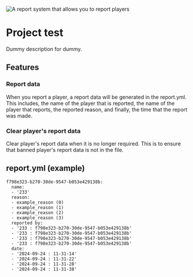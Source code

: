 ![A report system that allows you to report players](https://raw.githubusercontent.com/PositionV2024/Test/refs/heads/main/media/Screenshot%202024-09-21%20113646.png)
# Project test
Dummy description for dummy.
## Features
### Report data
When you report a player, a report data will be generated in the report.yml. This includes, the name of the player that is reported, the name of the player that reports, the reported reason, and finally, the time that the report was made.
### Clear player's report data
Clear player's report data when it is no longer required. This is to ensure that banned player's report data is not in the file.
## report.yml (example)
```
f798e323-b270-30de-9547-b053e429138b:
  name:
  - '233'
  reason:
  - example_reason (0)
  - example_reason (1)
  - example_reason (2)
  - example_reason (3)
  reported by:
  - '233 : f798e323-b270-30de-9547-b053e429138b'
  - '233 : f798e323-b270-30de-9547-b053e429138b'
  - '233 : f798e323-b270-30de-9547-b053e429138b'
  - '233 : f798e323-b270-30de-9547-b053e429138b'
  date:
  - '2024-09-24 : 11-31-14'
  - '2024-09-24 : 11-31-22'
  - '2024-09-24 : 11-31-28'
  - '2024-09-24 : 11-31-38'
```
